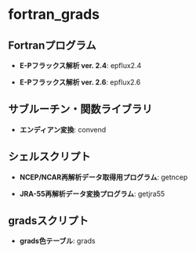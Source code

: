 # fortran_grads

## Fortranプログラム

- **E-Pフラックス解析 ver. 2.4**: epflux2.4

- **E-Pフラックス解析 ver. 2.6**: epflux2.6

## サブルーチン・関数ライブラリ

- **エンディアン変換**: convend

## シェルスクリプト

- **NCEP/NCAR再解析データ取得用プログラム**: getncep

- **JRA-55再解析データ変換プログラム**: getjra55

## gradsスクリプト

- **grads色テーブル**: grads
